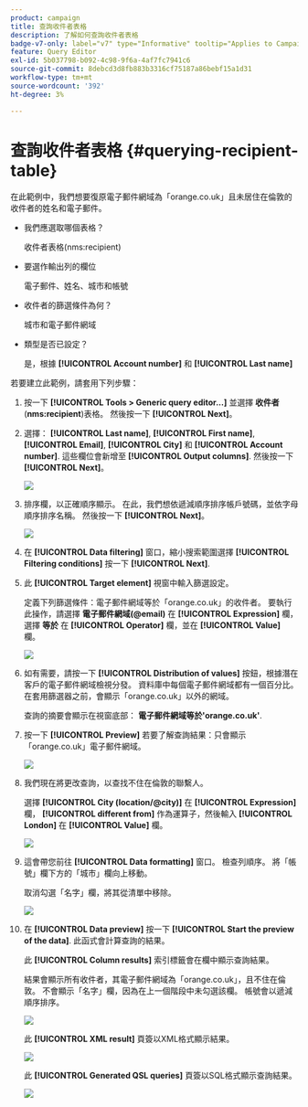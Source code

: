 ```yaml
---
product: campaign
title: 查詢收件者表格
description: 了解如何查詢收件者表格
badge-v7-only: label="v7" type="Informative" tooltip="Applies to Campaign Classic v7 only"
feature: Query Editor
exl-id: 5b037798-b092-4c98-9f6a-4af7fc7941c6
source-git-commit: 8debcd3d8fb883b3316cf75187a86bebf15a1d31
workflow-type: tm+mt
source-wordcount: '392'
ht-degree: 3%

---
```


# 查詢收件者表格 {#querying-recipient-table}



在此範例中，我們想要復原電子郵件網域為「orange.co.uk」且未居住在倫敦的收件者的姓名和電子郵件。

* 我們應選取哪個表格？

   收件者表格(nms:recipient)

* 要選作輸出列的欄位

   電子郵件、姓名、城市和帳號

* 收件者的篩選條件為何？

   城市和電子郵件網域

* 類型是否已設定？

   是，根據 **[!UICONTROL Account number]** 和 **[!UICONTROL Last name]**

若要建立此範例，請套用下列步驟：

1. 按一下 **[!UICONTROL Tools > Generic query editor...]** 並選擇 **收件者** (**nms:recipient**)表格。 然後按一下 **[!UICONTROL Next]**。
1. 選擇： **[!UICONTROL Last name]**, **[!UICONTROL First name]**, **[!UICONTROL Email]**, **[!UICONTROL City]** 和 **[!UICONTROL Account number]**. 這些欄位會新增至 **[!UICONTROL Output columns]**. 然後按一下 **[!UICONTROL Next]**。

   ![](assets/query_editor_03.png)

1. 排序欄，以正確順序顯示。 在此，我們想依遞減順序排序帳戶號碼，並依字母順序排序名稱。 然後按一下 **[!UICONTROL Next]**。

   ![](assets/query_editor_04.png)

1. 在 **[!UICONTROL Data filtering]** 窗口，縮小搜索範圍選擇 **[!UICONTROL Filtering conditions]** 按一下 **[!UICONTROL Next]**.
1. 此 **[!UICONTROL Target element]** 視窗中輸入篩選設定。

   定義下列篩選條件：電子郵件網域等於「orange.co.uk」的收件者。 要執行此操作，請選擇 **電子郵件網域(@email)** 在 **[!UICONTROL Expression]** 欄，選擇 **等於** 在 **[!UICONTROL Operator]** 欄，並在 **[!UICONTROL Value]** 欄。

   ![](assets/query_editor_05.png)

1. 如有需要，請按一下 **[!UICONTROL Distribution of values]** 按鈕，根據潛在客戶的電子郵件網域檢視分發。 資料庫中每個電子郵件網域都有一個百分比。 在套用篩選器之前，會顯示「orange.co.uk」以外的網域。

   查詢的摘要會顯示在視窗底部： **電子郵件網域等於&#39;orange.co.uk&#39;**.

1. 按一下 **[!UICONTROL Preview]** 若要了解查詢結果：只會顯示「orange.co.uk」電子郵件網域。

   ![](assets/query_editor_nveau_17.png)

1. 我們現在將更改查詢，以查找不住在倫敦的聯繫人。

   選擇 **[!UICONTROL City (location/@city)]** 在 **[!UICONTROL Expression]** 欄， **[!UICONTROL different from]** 作為運算子，然後輸入 **[!UICONTROL London]** 在 **[!UICONTROL Value]** 欄。

   ![](assets/query_editor_08.png)

1. 這會帶您前往 **[!UICONTROL Data formatting]** 窗口。 檢查列順序。 將「帳號」欄下方的「城市」欄向上移動。

   取消勾選「名字」欄，將其從清單中移除。

   ![](assets/query_editor_nveau_15.png)

1. 在 **[!UICONTROL Data preview]** 按一下 **[!UICONTROL Start the preview of the data]**. 此函式會計算查詢的結果。

   此 **[!UICONTROL Column results]** 索引標籤會在欄中顯示查詢結果。

   結果會顯示所有收件者，其電子郵件網域為「orange.co.uk」，且不住在倫敦。 不會顯示「名字」欄，因為在上一個階段中未勾選該欄。 帳號會以遞減順序排序。

   ![](assets/query_editor_nveau_12.png)

   此 **[!UICONTROL XML result]** 頁簽以XML格式顯示結果。

   ![](assets/query_editor_nveau_13.png)

   此 **[!UICONTROL Generated QSL queries]** 頁簽以SQL格式顯示查詢結果。

   ![](assets/query_editor_nveau_14.png)
